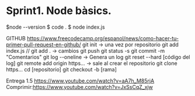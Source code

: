 # Sprint1. Node bàsics.

$node --version
$ code . 
$ node index.js

GITHUB https://www.freecodecamp.org/espanol/news/como-hacer-tu-primer-pull-request-en-github/
git init -> una vez por repositorio
git add index.js // git add . -> cambios
git push 
git status -s
git commit -m "Comentarios"
git log --oneline -> Genera un log
git reset --hard [código del log]
git remote add origin https... -> sale al crear el repositorio
git clone https...
cd [repositorio]
git checkout -b [rama]

Entrega 1.5
https://www.youtube.com/watch?v=aA7h_M85rjA
Comprimir:https://www.youtube.com/watch?v=JxSsCqZ_xjw